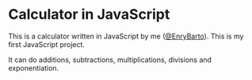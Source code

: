 # Calculator in JavaScript

This is a calculator written in JavaScript by me ([@EnryBarto](https://github.com/EnryBarto)).
This is my first JavaScript project.

It can do additions, subtractions, multiplications, divisions and exponentiation.

